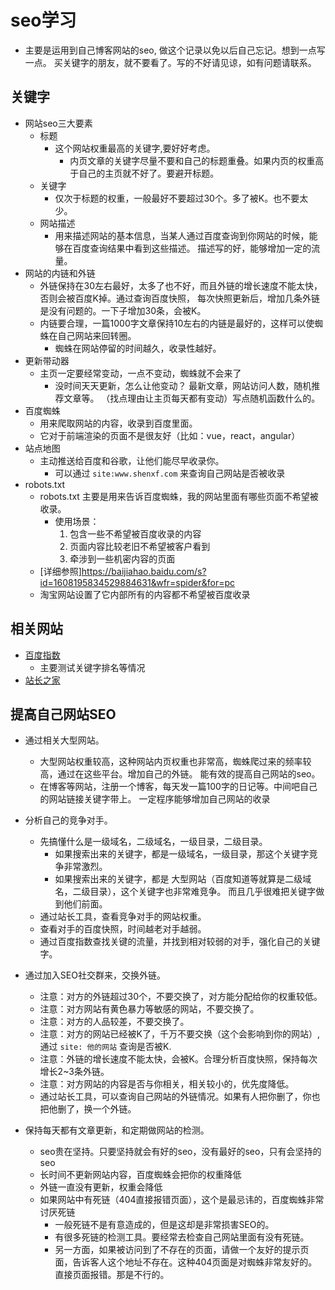# seo学习
- 主要是运用到自己博客网站的seo, 做这个记录以免以后自己忘记。想到一点写一点。
  买关键字的朋友，就不要看了。写的不好请见谅，如有问题请联系。

## 关键字
- 网站seo三大要素
    + 标题
        - 这个网站权重最高的关键字,要好好考虑。
            + 内页文章的关键字尽量不要和自己的标题重叠。如果内页的权重高于自己的主页就不好了。要避开标题。
    + 关键字
        - 仅次于标题的权重，一般最好不要超过30个。多了被K。也不要太少。
    + 网站描述
        - 用来描述网站的基本信息，当某人通过百度查询到你网站的时候，能够在百度查询结果中看到这些描述。
          描述写的好，能够增加一定的流量。
- 网站的内链和外链
    + 外链保持在30左右最好，太多了也不好，而且外链的增长速度不能太快，否则会被百度K掉。通过查询百度快照，
        每次快照更新后，增加几条外链是没有问题的。一下子增加30条，会被K。
    + 内链要合理，一篇1000字文章保持10左右的内链是最好的，这样可以使蜘蛛在自己网站来回转圈。
        * 蜘蛛在网站停留的时间越久，收录性越好。
- 更新带动器
    + 主页一定要经常变动，一点不变动，蜘蛛就不会来了
        * 没时间天天更新，怎么让他变动？ 最新文章，网站访问人数，随机推荐文章等。
        （找点理由让主页每天都有变动）写点随机函数什么的。
- 百度蜘蛛
    + 用来爬取网站的内容，收录到百度里面。
    + 它对于前端渲染的页面不是很友好（比如：vue，react，angular）
- 站点地图
    + 主动推送给百度和谷歌，让他们能尽早收录你。
        * 可以通过 `site:www.shenxf.com` 来查询自己网站是否被收录
- robots.txt
    + robots.txt 主要是用来告诉百度蜘蛛，我的网站里面有哪些页面不希望被收录。
        * 使用场景：
            1. 包含一些不希望被百度收录的内容
            2. 页面内容比较老旧不希望被客户看到
            3. 牵涉到一些机密内容的页面
    + [详细参照]https://baijiahao.baidu.com/s?id=1608195834529884631&wfr=spider&for=pc
    + 淘宝网站设置了它内部所有的内容都不希望被百度收录

## 相关网站
- [百度指数](http://index.baidu.com)
    + 主要测试关键字排名等情况
- [站长之家](http://www.chinaz.com/web/seo/)

## 提高自己网站SEO
- 通过相关大型网站。
    + 大型网站权重较高，这种网站内页权重也非常高，蜘蛛爬过来的频率较高，通过在这些平台。增加自己的外链。
      能有效的提高自己网站的seo。
    + 在博客等网站，注册一个博客，每天发一篇100字的日记等。中间吧自己的网站链接关键字带上。
      一定程序能够增加自己网站的收录

- 分析自己的竞争对手。
    + 先搞懂什么是一级域名，二级域名，一级目录，二级目录。
        * 如果搜索出来的关键字，都是一级域名，一级目录，那这个关键字竞争非常激烈。
        * 如果搜索出来的关键字，都是 大型网站（百度知道等就算是二级域名，二级目录），这个关键字也非常难竞争。
          而且几乎很难把关键字做到他们前面。
    + 通过站长工具，查看竞争对手的网站权重。
    + 查看对手的百度快照，时间越老对手越弱。
    + 通过百度指数查找关键的流量，并找到相对较弱的对手，强化自己的关键字。

- 通过加入SEO社交群来，交换外链。
    + 注意：对方的外链超过30个，不要交换了，对方能分配给你的权重较低。
    + 注意：对方网站有黄色暴力等敏感的网站，不要交换了。
    + 注意：对方的人品较差，不要交换了。
    + 注意：对方的网站已经被K了，千万不要交换（这个会影响到你的网站）,通过 `site: 他的网站` 查询是否被K.
    + 注意：外链的增长速度不能太快，会被K。合理分析百度快照，保持每次增长2~3条外链。
    + 注意：对方网站的内容是否与你相关，相关较小的，优先度降低。
    + 通过站长工具，可以查询自己网站的外链情况。如果有人把你删了，你也把他删了，换一个外链。

- 保持每天都有文章更新，和定期做网站的检测。
    + seo贵在坚持。只要坚持就会有好的seo，没有最好的seo，只有会坚持的seo
    + 长时间不更新网站内容，百度蜘蛛会把你的权重降低
    + 外链一直没有更新，权重会降低
    + 如果网站中有死链（404直接报错页面），这个是最忌讳的，百度蜘蛛非常讨厌死链
        * 一般死链不是有意造成的，但是这却是非常损害SEO的。
        * 有很多死链的检测工具。要经常去检查自己网站里面有没有死链。
        * 另一方面，如果被访问到了不存在的页面，请做一个友好的提示页面，告诉客人这个地址不存在。这种404页面是对蜘蛛非常友好的。直接页面报错。那是不行的。